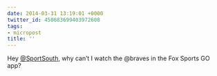 ```yaml
---
date: 2014-03-31 13:19:01 +0000
twitter_id: 450683699403972608
tags:
- micropost
title: ''
---
```


Hey [@SportSouth](https://twitter.com/SportSouth), why can’t I watch the @braves in the Fox Sports GO app?
